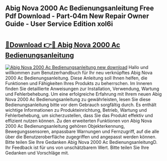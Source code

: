 ## Abig Nova 2000 Ac Bedienungsanleitung Free Pdf Download - Part-04m New Repair Owner Guide - User Service Edition xol6i

# <h2><a href="http://df5hc1q.blite.top/?on=Abig+Nova+2000+Ac+Bedienungsanleitung">🔗Download 👉🔴 Abig Nova 2000 Ac Bedienungsanleitung</a></h2>

[![Abig Nova 2000 Ac Bedienungsanleitung new download](https://i.imgur.com/lujVjoI.png)](http://df5hc1q.blite.top/?on=Abig+Nova+2000+Ac+Bedienungsanleitung)
Hallo und willkommen zum Benutzerhandbuch für Ihr neu verknüpftes Abig Nova 2000 Ac Bedienungsanleitung. Diese Anleitung soll Ihnen helfen, die Funktionen und Fähigkeiten Ihres Produkts zu beherrschen. Im Inneren finden Sie detaillierte Anweisungen zur Installation, Verwendung, Wartung und Fehlerbehebung. Um eine erfolgreiche Erfahrung mit Ihrem neuen Abig Nova 2000 Ac Bedienungsanleitung zu gewährleisten, lesen Sie diese Bedienungsanleitung bitte vor dem Gebrauch sorgfältig durch. Es enthält wichtige Informationen zu Produkteinrichtung, Betrieb, Wartung und Fehlerbehebung, um sicherzustellen, dass Sie das Produkt effektiv und effizient nutzen können. Zu den erweiterten Funktionen von Abig Nova 2000 Ac Bedienungsanleitung gehören Objekterkennung, Bewegungssensoren, anpassbare Warnungen und Fernzugriff, auf die alle über die Benutzeroberfläche zugegriffen und angepasst werden können. Bitte teilen Sie Ihre Gedanken Abig Nova 2000 Ac BedienungsanleitungD. Ihr Feedback ist für uns von unschätzbarem Wert. Bitte teilen Sie Ihre Gedanken und Vorschläge mit.
